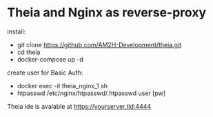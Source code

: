 # Theia and Nginx as reverse-proxy
install:
* git clone https://github.com/AM2H-Development/theia.git
* cd theia
* docker-compose up -d

create user for Basic Auth:
* docker exec -it theia_nginx_1 sh
* htpasswd /etc/nginx/htpasswd/.htpasswd user [pw] 

Theia ide is avalable at https://yourserver.tld:4444
